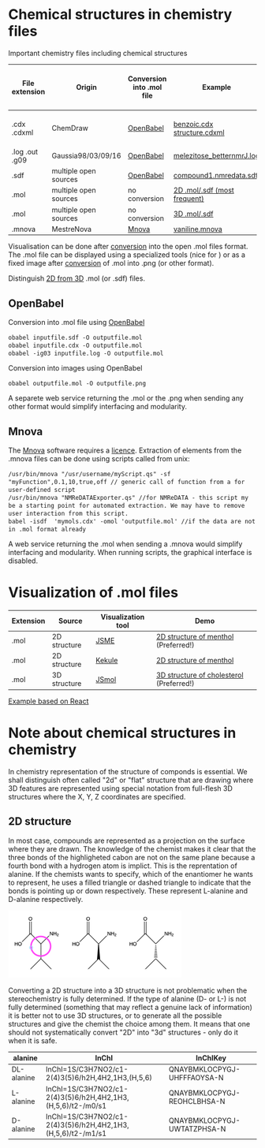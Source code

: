 # Chemical structures in chemistry files
Important chemistry files including chemical structures

File extension|Origin|Conversion into .mol file|Example|converted into .mol file (not active yet...)
----|----|---|---|---
.cdx .cdxml|ChemDraw|[OpenBabel](#openbabel)|[benzoic.cdx](benzoic.cdx) [structure.cdxml](structure.cdxml) |*benzoic acid in .mol format*
.log .out .g09|Gaussia98/03/09/16|[OpenBabel](#openbabel)|[melezitose_betternmrJ.log](melezitose_betternmrJ.log)|
.sdf|multiple open sources|[OpenBabel](#openbabel)|[compound1.nmredata.sdf](compound1.nmredata.sdf)|
.mol|multiple open sources|no conversion|[2D .mol/.sdf (most frequent)](menthol-2d.mol)|
.mol|multiple open sources|no conversion|[3D .mol/.sdf](cholesterol-3D.sdf)|
.mnova|MestreNova|[Mnova](#mnova)|[vaniline.mnova](Vaniline_attributed.mnova)|

Visualisation can be done after [conversion](#openbabel) into the open .mol files format. The .mol file can be displayed using a specialized tools (nice for <script type="text/javascript" src="https://chemapps.stolaf.edu/jmol/jmol.php?source=https://static.molinstincts.com/sdf_3d/cholesterol-3D-structure-CT1001897301.sdf&link=3D structures"></script>) or as a fixed image after [conversion](#openbabel) of .mol into .png (or other format).

Distinguish [2D from 3D](distinguish2D3Dmol) .mol (or .sdf) files.

## OpenBabel
Conversion into .mol file using [OpenBabel](https://open-babel.readthedocs.io/en/latest/)
```
obabel inputfile.sdf -O outputfile.mol
obabel inputfile.cdx -O outputfile.mol
obabel -ig03 inputfile.log -O outputfile.mol
```
Conversion into images using OpenBabel
```
obabel outputfile.mol -O outputfile.png
```
A separete web service returning the .mol or the .png when sending any other format would simplify interfacing and modularity.

## Mnova
The [Mnova](https://mestrelab.com/download/mnova/) software requires a [licence](https://www.unige.ch/sciences/chiorg/mnova/).
Extraction of elements from the .mnova files can be done using scripts called from unix:
```
/usr/bin/mnova "/usr/username/myScript.qs" -sf "myFunction",0.1,10,true,off // generic call of function from a for user-defined script
/usr/bin/mnova "NMReDATAExporter.qs" //for NMReDATA - this script my be a starting point for automated extraction. We may have to remove user interaction from this script.
babel -isdf  'mymols.cdx' -omol 'outputfile.mol' //if the data are not in .mol format already
```
A web service returning the .mol when sending a .mnova would simplify interfacing and modularity.
When running scripts, the graphical interface is disabled.
# Visualization of .mol files

Extension|Source|Visualization tool|Demo
----|----|---|---
.mol|2D structure|[JSME](https://www.peter-ertl.com/jsme/)|[2D structure of menthol](menthol) (Preferred!)
.mol|2D structure|[Kekule](https://partridgejiang.github.io/Kekule.js/)|[2D structure of menthol](https://gr-jeannerat-unige.github.io/macrolide-antibiotics/page15) 
.mol|3D structure|[JSmol](http://wiki.jmol.org/index.php/Jmol_JavaScript_Object#JSmol)|[3D structure of cholesterol](cholesterol.md) (Preferred!)

[Example based on React](https://zakodium.github.io/react-ocl)

# Note about chemical structures in chemistry
In chemistry representation of the structure of componds is essential. 
We shall distinguish often called "2d" or "flat" structure that are drawing where 3D features are represented using special notation from full-flesh 3D structures where the X, Y, Z coordinates are specified. 
## 2D structure
In most case, compounds are represented as a projection on the surface where they are drawn. The knowledge of the chemist makes it clear that the three bonds of the highligheted cabon are not on the same plane because a fourth bond with a hydrogen atom is implict. This is the reprentation of alanine. If the chemists wants to specify, which of the enantiomer he wants to represent, he uses a filled triangle or dashed triangle to indicate that the bonds is pointing up or down respectively. These represent L-alanine and D-alanine respectively.

![chirality of alanine](images/ala.png)

Converting a 2D structure into a 3D structure is not problematic when the stereochemistry is fully determined. If the type of alanine (D- or L-) is not fully determined (something that may reflect a genuine lack of information) it is better not to use 3D structures, or to generate all the possible structures and give the chemist the choice among them. It means that one should not systematically convert "2D" into "3d" structures - only do it when it is safe.

alanine|InChI|InChIKey
----|----|---
DL-alanine|InChI=1S/C3H7NO2/c1-2(4)3(5)6/h2H,4H2,1H3,(H,5,6)           |QNAYBMKLOCPYGJ-UHFFFAOYSA-N
L-alanine|InChI=1S/C3H7NO2/c1-2(4)3(5)6/h2H,4H2,1H3,(H,5,6)/t2-/m0/s1 |QNAYBMKLOCPYGJ-REOHCLBHSA-N
D-alanine|InChI=1S/C3H7NO2/c1-2(4)3(5)6/h2H,4H2,1H3,(H,5,6)/t2-/m1/s1 |QNAYBMKLOCPYGJ-UWTATZPHSA-N

